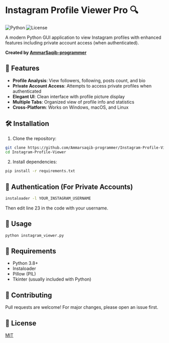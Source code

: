 # Instagram Profile Viewer Pro 🔍

![Python](https://img.shields.io/badge/Python-3.8+-blue.svg)
![License](https://img.shields.io/badge/License-MIT-green.svg)

A modern Python GUI application to view Instagram profiles with enhanced features including private account access (when authenticated).

**Created by [AmmarSaqib-programmer](https://github.com/Ammarsaqib-programmer)**

## 🌟 Features

- **Profile Analysis**: View followers, following, posts count, and bio
- **Private Account Access**: Attempts to access private profiles when authenticated
- **Elegant UI**: Clean interface with profile picture display
- **Multiple Tabs**: Organized view of profile info and statistics
- **Cross-Platform**: Works on Windows, macOS, and Linux

## 🛠️ Installation

1. Clone the repository:
```bash
git clone https://github.com/Ammarsaqib-programmer/Instagram-Profile-Viewer.git
cd Instagram-Profile-Viewer
```

2. Install dependencies:
```bash
pip install -r requirements.txt
```

## 🔐 Authentication (For Private Accounts)

```bash
instaloader -l YOUR_INSTAGRAM_USERNAME
```
Then edit line 23 in the code with your username.

## 🚀 Usage
```bash
python instagram_viewer.py
```

## 📝 Requirements
- Python 3.8+
- Instaloader
- Pillow (PIL)
- Tkinter (usually included with Python)

## 🤝 Contributing
Pull requests are welcome! For major changes, please open an issue first.

## 📜 License
[MIT](https://choosealicense.com/licenses/mit/)
